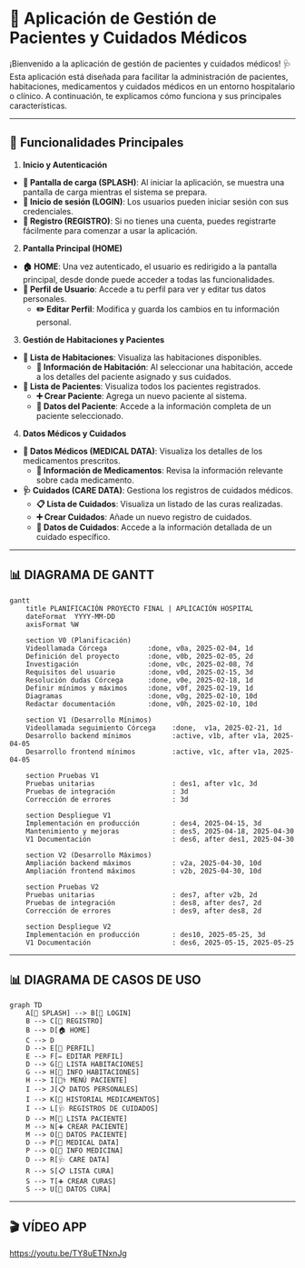 # 🏥 Aplicación de Gestión de Pacientes y Cuidados Médicos

¡Bienvenido a la aplicación de gestión de pacientes y cuidados médicos! 🩺  
Esta aplicación está diseñada para facilitar la administración de pacientes, habitaciones, medicamentos y cuidados médicos en un entorno hospitalario o clínico. A continuación, te explicamos cómo funciona y sus principales características.

---

## 🚀 **Funcionalidades Principales**

1. **Inicio y Autenticación**
- **🌅 Pantalla de carga (SPLASH)**: Al iniciar la aplicación, se muestra una pantalla de carga mientras el sistema se prepara.
- **🔐 Inicio de sesión (LOGIN)**: Los usuarios pueden iniciar sesión con sus credenciales.
- **📝 Registro (REGISTRO)**: Si no tienes una cuenta, puedes registrarte fácilmente para comenzar a usar la aplicación.

2. **Pantalla Principal (HOME)**
- **🏠 HOME**: Una vez autenticado, el usuario es redirigido a la pantalla principal, desde donde puede acceder a todas las funcionalidades.
- **👤 Perfil de Usuario**: Accede a tu perfil para ver y editar tus datos personales.
  - **✏️ Editar Perfil**: Modifica y guarda los cambios en tu información personal.

3. **Gestión de Habitaciones y Pacientes**
- **🚪 Lista de Habitaciones**: Visualiza las habitaciones disponibles.
  - **📄 Información de Habitación**: Al seleccionar una habitación, accede a los detalles del paciente asignado y sus cuidados.
- **👥 Lista de Pacientes**: Visualiza todos los pacientes registrados.
  - **➕ Crear Paciente**: Agrega un nuevo paciente al sistema.
  - **📂 Datos del Paciente**: Accede a la información completa de un paciente seleccionado.

4. **Datos Médicos y Cuidados**
- **💊 Datos Médicos (MEDICAL DATA)**: Visualiza los detalles de los medicamentos prescritos.
  - **📄 Información de Medicamentos**: Revisa la información relevante sobre cada medicamento.
- **🩺 Cuidados (CARE DATA)**: Gestiona los registros de cuidados médicos.
  - **📋 Lista de Cuidados**: Visualiza un listado de las curas realizadas.
  - **➕ Crear Cuidados**: Añade un nuevo registro de cuidados.
  - **📄 Datos de Cuidados**: Accede a la información detallada de un cuidado específico.

---

## 📊 **DIAGRAMA DE GANTT**

```mermaid
gantt
    title PLANIFICACIÓN PROYECTO FINAL | APLICACIÓN HOSPITAL
    dateFormat  YYYY-MM-DD
    axisFormat %W

    section V0 (Planificación)
    Videollamada Córcega          :done, v0a, 2025-02-04, 1d
    Definición del proyecto       :done, v0b, 2025-02-05, 2d
    Investigación                 :done, v0c, 2025-02-08, 7d
    Requisitos del usuario        :done, v0d, 2025-02-15, 3d
    Resolución dudas Córcega      :done, v0e, 2025-02-18, 1d
    Definir mínimos y máximos     :done, v0f, 2025-02-19, 1d
    Diagramas                     :done, v0g, 2025-02-10, 10d
    Redactar documentación        :done, v0h, 2025-02-10, 10d

    section V1 (Desarrollo Mínimos)
    Videollamada seguimiento Córcega    :done,  v1a, 2025-02-21, 1d
    Desarrollo backend mínimos          :active, v1b, after v1a, 2025-04-05
    Desarrollo frontend mínimos         :active, v1c, after v1a, 2025-04-05

    section Pruebas V1
    Pruebas unitarias                   : des1, after v1c, 3d
    Pruebas de integración              : 3d
    Corrección de errores               : 3d

    section Despliegue V1
    Implementación en producción        : des4, 2025-04-15, 3d
    Mantenimiento y mejoras             : des5, 2025-04-18, 2025-04-30
    V1 Documentación                    : des6, after des1, 2025-04-30

    section V2 (Desarrollo Máximos)
    Ampliación backend máximos          : v2a, 2025-04-30, 10d
    Ampliación frontend máximos         : v2b, 2025-04-30, 10d

    section Pruebas V2
    Pruebas unitarias                   : des7, after v2b, 2d
    Pruebas de integración              : des8, after des7, 2d
    Corrección de errores               : des9, after des8, 2d

    section Despliegue V2
    Implementación en producción        : des10, 2025-05-25, 3d
    V1 Documentación                    : des6, 2025-05-15, 2025-05-25
```

---

## 📊 **DIAGRAMA DE CASOS DE USO**

```mermaid
graph TD
    A[🌅 SPLASH] --> B[🔐 LOGIN]
    B --> C[📝 REGISTRO]
    B --> D[🏠 HOME]
    C --> D
    D --> E[👤 PERFIL]
    E --> F[✏️ EDITAR PERFIL]
    D --> G[🚪 LISTA HABITACIONES]
    G --> H[📄 INFO HABITACIONES]
    H --> I[👨‍⚕️ MENÚ PACIENTE]
    I --> J[📋 DATOS PERSONALES]
    I --> K[💊 HISTORIAL MEDICAMENTOS]
    I --> L[🩺 REGISTROS DE CUIDADOS]
    D --> M[👥 LISTA PACIENTE]
    M --> N[➕ CREAR PACIENTE]
    M --> O[📂 DATOS PACIENTE]
    D --> P[💊 MEDICAL DATA]
    P --> Q[📄 INFO MEDICINA]
    D --> R[🩺 CARE DATA]
    R --> S[📋 LISTA CURA]
    S --> T[➕ CREAR CURAS]
    S --> U[📄 DATOS CURA]
```

---

## 🎬 **VÍDEO APP**

https://youtu.be/TY8uETNxnJg 




